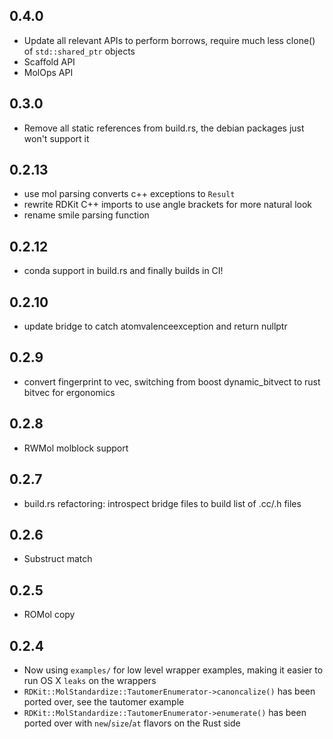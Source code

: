 0.4.0
---

 * Update all relevant APIs to perform borrows, require much less clone() of `std::shared_ptr` objects
 * Scaffold API
 * MolOps API

0.3.0
---

 * Remove all static references from build.rs, the debian packages just won't support it

0.2.13
---

 * use mol parsing converts c++ exceptions to `Result`
 * rewrite RDKit C++ imports to use angle brackets for more natural look
 * rename smile parsing function

0.2.12
---

 * conda support in build.rs and finally builds in CI!

0.2.10
---

 * update bridge to catch atomvalenceexception and return nullptr

0.2.9
---

 * convert fingerprint to vec, switching from boost dynamic_bitvect to rust bitvec for ergonomics

0.2.8
---

 * RWMol molblock support

0.2.7
---

 * build.rs refactoring: introspect bridge files to build list of .cc/.h files

0.2.6
---

 * Substruct match

0.2.5
---

 * ROMol copy

0.2.4
---

 * Now using `examples/` for low level wrapper examples, making it easier to run OS X `leaks` on the wrappers
 * `RDKit::MolStandardize::TautomerEnumerator->canoncalize()` has been ported over, see the tautomer example
 * `RDKit::MolStandardize::TautomerEnumerator->enumerate()` has been ported over with `new`/`size`/`at` flavors on the Rust side
